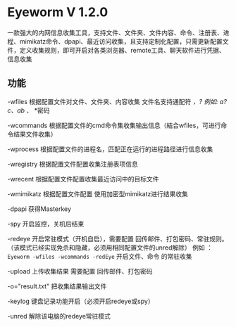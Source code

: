 # Eyeworm V 1.2.0 
一款强大的内网信息收集工具，支持文件、文件夹、文件内容、命令、注册表、进程、mimikatz命令、dpapi、最近访问收集，且支持定制化配置，只需更新配置文件，定义收集规则，即可开启对各类浏览器、remote工具、聊天软件进行凭据、信息收集
## 功能
-wfiles  根据配置文件对文件、文件夹、内容收集 文件名支持通配符 *，?  例如: a?c、ab* 、 *密码


-wcommands  根据配置文件的cmd命令集收集输出信息（結合wfiles，可进行命令结果文件收集）


-wprocess 根据配置文件的进程名，匹配正在运行的进程路径进行信息收集


-wregistry 根据配置文件配置收集注册表项信息


-wrecent  根据配置文件配置收集最近访问中的目标文件


-wmimikatz 根据配置文件配置 使用加密型mimikatz进行结果收集


-dpapi 获得Masterkey


-spy 开启监控，关机后结束


-redeye 开启常驻模式（开机自启），需要配置 回传邮件、打包密码、常驻规则。（该模式已经实现免杀和隐藏，必须用相同配置文件的unred解除）
例如 ：`Eyeworm -wfiles -wcommands -redEye` 开启文件、命令 的常驻收集


-upload 上传收集结果 需要配置 回传邮件、打包密码


-o="result.txt" 把收集结果输出文件


-keylog 键盘记录功能开启（必须开启redeye或spy）


-unred 解除该电脑的redeye常驻模式
